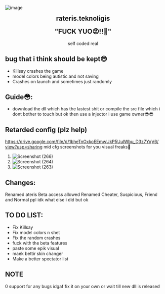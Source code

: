 ![image](https://github.com/Saokian/rateris.teknologiz/assets/114639772/8f31ed70-e988-4f93-8d96-0a912129a0aa)
<h2 align="center" style="margin-top: 0px;">rateris.teknoligis</h2>  
<p align="center" style="margin-bottom: 0px !important;">
<h2 align="center" style="margin-top: 0px;">"FUCK YUO😡‼️👹"</h2>
<p align="center">
self coded real
  
## bug that i think should be kept😎
- Killsay crashes the game
- model colors being autistic and not saving
- Crashes on launch and sometimes just randomly
  


## Guide😳:
- download the dll which has the lastest shit or compile the src file which i dont bother to touch but ok then use a injector i use game owner😎😎

## Retarded config (plz help)
   https://drive.google.com/file/d/1bheTnOxkoEEmwUkP5UulWbu_D3z7YqV6/view?usp=sharing
   mid cfg
   screenshots for you visual freaks🤭
   1. ![Screenshot (266)](https://github.com/Saokian/rateris.teknologiz/assets/114639772/d904ff40-dc71-41d1-a27c-0c99ed584ba0)
   2. ![Screenshot (264)](https://github.com/Saokian/rateris.teknologiz/assets/114639772/768a20f5-23c5-43c6-8d05-588c76f6f159)
   3. ![Screenshot (263)](https://github.com/Saokian/rateris.teknologiz/assets/114639772/c68a7399-07d0-48e7-8279-51a674c5851d)

## Changes:
Renamed ateris
Beta access allowed
Renamed Cheater, Suspicious, Friend and Normal ppl
idk what else i did but ok

## TO DO LIST: 
- Fix Killsay
- Fix model colors n shet
- Fix the random crashes
- fuck with the beta features
- paste some epik visual
- maek bettir skin changer
- Make a better spectator list
## NOTE
0 support for any bugs idgaf fix it on your own or wait till new dll is released
